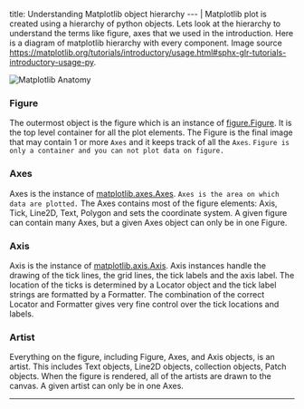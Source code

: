 title: Understanding Matplotlib object hierarchy
--- |
  Matplotlib plot is created using a hierarchy of python objects. Lets look at the hierarchy to understand the terms like figure, axes that we used in the introduction. Here is a diagram of matplotlib hierarchy with every component. Image source https://matplotlib.org/tutorials/introductory/usage.html#sphx-glr-tutorials-introductory-usage-py. 

  ![Matplotlib Anatomy](assets/img/matplotlib_anatomy.png)

  ### Figure
  The outermost object is the figure which is an instance of [figure.Figure](https://matplotlib.org/api/_as_gen/matplotlib.figure.Figure.html). It is the top level container for all the plot elements. The Figure is the final image that may contain 1 or more `Axes` and it keeps track of all the `Axes`. `Figure is only a container and you can not plot data on figure.`

  ### Axes
  Axes is the instance of [matplotlib.axes.Axes](https://matplotlib.org/api/axes_api.html#matplotlib.axes.Axes). `Axes is the area on which data are plotted.` The Axes contains most of the figure elements: Axis, Tick, Line2D, Text, Polygon and sets the coordinate system. A given figure can contain many Axes, but a given Axes object can only be in one Figure.

  ### Axis
  Axis is the instance of [matplotlib.axis.Axis](https://matplotlib.org/api/axis_api.html#axis-objects). Axis instances handle the drawing of the tick lines, the grid lines, the tick labels and the axis label. The location of the ticks is determined by a Locator object and the tick label strings are formatted by a Formatter. The combination of the correct Locator and Formatter gives very fine control over the tick locations and labels.

  ### Artist
  Everything on the figure, including Figure, Axes, and Axis objects, is an artist. This includes Text objects, Line2D objects, collection objects, Patch objects. When the figure is rendered, all of the artists are drawn to the canvas. A given artist can only be in one Axes.

---
